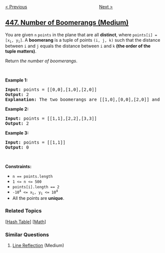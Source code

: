<!--|This file generated by command(leetcode description); DO NOT EDIT.    |-->
<!--+----------------------------------------------------------------------+-->
<!--|@author    openset <openset.wang@gmail.com>                           |-->
<!--|@link      https://github.com/openset                                 |-->
<!--|@home      https://github.com/openset/leetcode                        |-->
<!--+----------------------------------------------------------------------+-->

[< Previous](../arithmetic-slices-ii-subsequence "Arithmetic Slices II - Subsequence")
　　　　　　　　　　　　　　　　
[Next >](../find-all-numbers-disappeared-in-an-array "Find All Numbers Disappeared in an Array")

## [447. Number of Boomerangs (Medium)](https://leetcode.com/problems/number-of-boomerangs "回旋镖的数量")

<p>You are given&nbsp;<code>n</code> <code>points</code> in the plane that are all <strong>distinct</strong>, where <code>points[i] = [x<sub>i</sub>, y<sub>i</sub>]</code>. A <strong>boomerang</strong>&nbsp;is a tuple of points <code>(i, j, k)</code> such that the distance between <code>i</code> and <code>j</code> equals the distance between <code>i</code> and <code>k</code> <strong>(the order of the tuple matters)</strong>.</p>

<p>Return&nbsp;<em>the number of boomerangs</em>.</p>

<p>&nbsp;</p>
<p><strong>Example 1:</strong></p>

<pre>
<strong>Input:</strong> points = [[0,0],[1,0],[2,0]]
<strong>Output:</strong> 2
<strong>Explanation:</strong> The two boomerangs are [[1,0],[0,0],[2,0]] and [[1,0],[2,0],[0,0]].
</pre>

<p><strong>Example 2:</strong></p>

<pre>
<strong>Input:</strong> points = [[1,1],[2,2],[3,3]]
<strong>Output:</strong> 2
</pre>

<p><strong>Example 3:</strong></p>

<pre>
<strong>Input:</strong> points = [[1,1]]
<strong>Output:</strong> 0
</pre>

<p>&nbsp;</p>
<p><strong>Constraints:</strong></p>

<ul>
	<li><code>n ==&nbsp;points.length</code></li>
	<li><code>1 &lt;= n &lt;= 500</code></li>
	<li><code>points[i].length == 2</code></li>
	<li><code>-10<sup>4</sup> &lt;= x<sub>i</sub>, y<sub>i</sub> &lt;= 10<sup>4</sup></code></li>
	<li>All the points are <strong>unique</strong>.</li>
</ul>

### Related Topics
  [[Hash Table](../../tag/hash-table/README.md)]
  [[Math](../../tag/math/README.md)]

### Similar Questions
  1. [Line Reflection](../line-reflection) (Medium)
